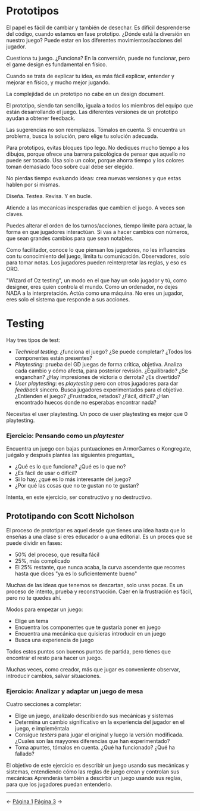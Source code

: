 # Prototipos

El papel es fácil de cambiar y también de desechar. Es difícil desprenderse del código, cuando estamos en fase prototipo. ¿Dónde está la diversión en nuestro juego?
Puede estar en los diferentes movimientos/acciones del jugador.

Cuestiona tu juego. ¿Funciona?
En la conversión, puede no funcionar, pero el game design es fundamental en físico.

Cuando se trata de explicar tu idea, es más fácil explicar, entender y mejorar en físico, y mucho mejor jugando.

La complejidad de un prototipo no cabe en un design document.

El prototipo, siendo tan sencillo, iguala a todos los miembros del equipo que están desarrollando el juego. Las diferentes versiones de un prototipo ayudan a obtener feedback.

Las sugerencias no son reemplazos. Tómalos en cuenta. Si encuentra un problema, busca la solución, pero elige tu solución adecuada.

Para prototipos, evitas bloques tipo lego. No dediques mucho tiempo a los dibujos, porque ofrece una barrera psicológica de pensar que aquello no puede ser tocado. Usa solo un color, porque ahorra tiempo y los colores toman demasiado foco sobre cual debe ser elegido.

No pierdas tiempo evaluando ideas: crea nuevas versiones y que estas hablen por sí mismas.

Diseña. Testea. Revisa. Y en bucle.

Atiende a las mecanicas inesperadas que cambien el juego. A veces son claves.

Puedes alterar el orden de los turnos/acciones, tiempo límite para actuar, la forma en que jugadores interactúan. Si vas a hacer cambios con números, que sean grandes cambios para que sean notables.

Como facilitador, conoce lo que piensan los jugadores, no les influencies con tu conocimiento del juego, limita tu comunicación. Observadores, solo para tomar notas. Los jugadores pueden reinterpretar las reglas, y eso es ORO.

"Wizard of Oz testing", un modo en el que hay un solo jugador y tú, como designer, eres quien controla el mundo. Como un ordenador, no dejes NADA a la interpretación. Actúa como una máquina. No eres un jugador, eres solo el sistema que responde a sus acciones.

# Testing

Hay tres tipos de test:

* *Technical testing*: ¿funciona el juego? ¿Se puede completar? ¿Todos los componentes están presentes?
* *Playtesting*: prueba del GD juegas de forma crítica, objetiva. Analiza cada cambio y cómo afecta, para posterior revisión. ¿Equilibrado? ¿Se enganchan? ¿Hay impresiones de victoria o derrota? ¿Es divertido?
* *User playtesting*: es *playtesting* pero con otros jugadores para dar *feedback* sincero. Busca jugadores experimentados para el objetivo. ¿Entienden el juego? ¿Frustrados, retados? ¿Fácil, difícil? ¿Han encontrado huecos donde no esperabas encontrar nada?

Necesitas el user playtesting. Un poco de user playtesting es mejor que 0 playtesting.

### Ejercicio: Pensando como un *playtester*

Encuentra un juego con bajas puntuaciones en ArmorGames o Kongregate, juégalo y después plantea las siguientes preguntas_

* ¿Qué es lo que funciona? ¿Qué es lo que no?
* ¿Es fácil de usar o difícil?
* Si lo hay, ¿qué es lo más interesante del juego?
* ¿Por qué las cosas que no te gustan no te gustan?

Intenta, en este ejercicio, ser constructivo y no destructivo.

## Prototipando con Scott Nicholson

El proceso de prototipar es aquel desde que tienes una idea hasta que lo enseñas a una clase si eres educador o a una editorial. Es un proces que se puede dividir en fases:

* 50% del proceso, que resulta fácil
* 25%, más complicado
* El 25% restante, que nunca acaba, la curva ascendente que recorres hasta que dices "ya es lo suficientemente bueno"

Muchas de las ideas que tenemos se descartan, solo unas pocas.
Es un proceso de intento, prueba y reconstrucción. Caer en la frustración es fácil, pero no te quedes ahí.

Modos para empezar un juego:

* Elige un tema
* Encuentra los componentes que te gustaría poner en juego
* Encuentra una mecánica que quisieras introducir en un juego
* Busca una experiencia de juego

Todos estos puntos son buenos puntos de partida, pero tienes que encontrar el resto para hacer un juego.

Muchas veces, como creador, más que jugar es conveniente observar, introducir cambios, salvar situaciones.

### Ejercicio: Analizar y adaptar un juego de mesa

Cuatro secciones a completar:

* Elige un juego, analízalo describiendo sus mecánicas y sistemas
* Determina un cambio significativo en la experiencia del jugador en el juego, e impleméntala
* Consigue *testers* para jugar el original y luego la versión modificada. ¿Cuales son las mayyores diferencias que han experimentado?
* Toma apuntes, tómalos en cuenta. ¿Qué ha funcionado? ¿Qué ha fallado?

El objetivo de este ejercicio es describir un juego usando sus mecánicas y sistemas, entendiendo cómo las reglas de juego crean y controlan sus mecánicas Aprenderás también a descirbir un juego usando sus reglas, para que los jugadores puedan entenderlo.

---
← [Página 1](w1.md)
[Página 3](w3.md) →
